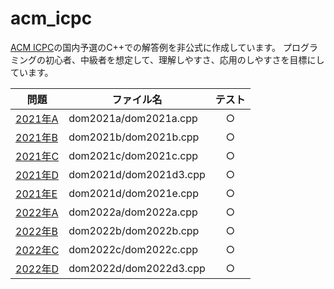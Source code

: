 # acm_icpc
[ACM ICPC](https://icpc.iisf.or.jp/)の国内予選のC++での解答例を非公式に作成しています。
プログラミングの初心者、中級者を想定して、理解しやすさ、応用のしやすさを目標にしています。

 問題 | ファイル名 | テスト
---|---|:---:
 [2021年A](https://icpc.iisf.or.jp/past-icpc/domestic2021/contest/all_ja.html#section_A) | dom2021a/dom2021a.cpp | ○
 [2021年B](https://icpc.iisf.or.jp/past-icpc/domestic2021/contest/all_ja.html#section_B) | dom2021b/dom2021b.cpp | ○
 [2021年C](https://icpc.iisf.or.jp/past-icpc/domestic2021/contest/all_ja.html#section_C) | dom2021c/dom2021c.cpp | ○
 [2021年D](https://icpc.iisf.or.jp/past-icpc/domestic2021/contest/all_ja.html#section_D) | dom2021d/dom2021d3.cpp | ○
 [2021年E](https://icpc.iisf.or.jp/past-icpc/domestic2021/contest/all_ja.html#section_E) | dom2021d/dom2021e.cpp | ○
 [2022年A](https://icpc.iisf.or.jp/past-icpc/domestic2022/contest/all_ja.html#section_A) | dom2022a/dom2022a.cpp | ○
 [2022年B](https://icpc.iisf.or.jp/past-icpc/domestic2022/contest/all_ja.html#section_B) | dom2022b/dom2022b.cpp | ○
 [2022年C](https://icpc.iisf.or.jp/past-icpc/domestic2022/contest/all_ja.html#section_C) | dom2022c/dom2022c.cpp | ○
 [2022年D](https://icpc.iisf.or.jp/past-icpc/domestic2022/contest/all_ja.html#section_D) | dom2022d/dom2022d3.cpp | ○
